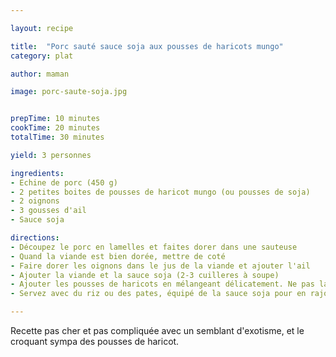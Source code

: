 ```yaml
---

layout: recipe

title:  "Porc sauté sauce soja aux pousses de haricots mungo"
category: plat

author: maman

image: porc-saute-soja.jpg


prepTime: 10 minutes
cookTime: 20 minutes
totalTime: 30 minutes

yield: 3 personnes

ingredients:
- Echine de porc (450 g) 
- 2 petites boites de pousses de haricot mungo (ou pousses de soja)
- 2 oignons
- 3 gousses d'ail
- Sauce soja

directions:
- Découpez le porc en lamelles et faites dorer dans une sauteuse
- Quand la viande est bien dorée, mettre de coté
- Faire dorer les oignons dans le jus de la viande et ajouter l'ail 
- Ajouter la viande et la sauce soja (2-3 cuilleres à soupe)
- Ajouter les pousses de haricots en mélangeant délicatement. Ne pas laissez cuire les pousses sinon elles deviennent toute molles
- Servez avec du riz ou des pates, équipé de la sauce soja pour en rajouter au besoin

---
```


Recette pas cher et pas compliquée avec un semblant d'exotisme, et le croquant sympa des pousses de haricot.
